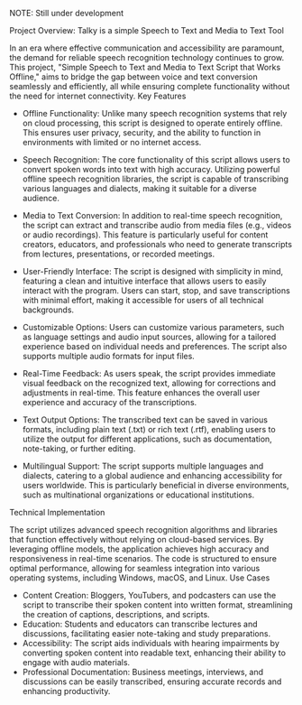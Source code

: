 NOTE: Still under development


Project Overview: Talky is a simple Speech to Text and Media to Text Tool

In an era where effective communication and accessibility are paramount, the demand for reliable speech recognition technology continues to grow. This project, "Simple Speech to Text and Media to Text Script that Works Offline," aims to bridge the gap between voice and text conversion seamlessly and efficiently, all while ensuring complete functionality without the need for internet connectivity.
Key Features

- Offline Functionality: Unlike many speech recognition systems that rely on cloud processing, this script is designed to operate entirely offline. This ensures user privacy, security, and the ability to function in environments with limited or no internet access.

- Speech Recognition: The core functionality of this script allows users to convert spoken words into text with high accuracy. Utilizing powerful offline speech recognition libraries, the script is capable of transcribing various languages and dialects, making it suitable for a diverse audience.

- Media to Text Conversion: In addition to real-time speech recognition, the script can extract and transcribe audio from media files (e.g., videos or audio recordings). This feature is particularly useful for content creators, educators, and professionals who need to generate transcripts from lectures, presentations, or recorded meetings.

- User-Friendly Interface: The script is designed with simplicity in mind, featuring a clean and intuitive interface that allows users to easily interact with the program. Users can start, stop, and save transcriptions with minimal effort, making it accessible for users of all technical backgrounds.

- Customizable Options: Users can customize various parameters, such as language settings and audio input sources, allowing for a tailored experience based on individual needs and preferences. The script also supports multiple audio formats for input files.

- Real-Time Feedback: As users speak, the script provides immediate visual feedback on the recognized text, allowing for corrections and adjustments in real-time. This feature enhances the overall user experience and accuracy of the transcriptions.

- Text Output Options: The transcribed text can be saved in various formats, including plain text (.txt) or rich text (.rtf), enabling users to utilize the output for different applications, such as documentation, note-taking, or further editing.

- Multilingual Support: The script supports multiple languages and dialects, catering to a global audience and enhancing accessibility for users worldwide. This is particularly beneficial in diverse environments, such as multinational organizations or educational institutions.

Technical Implementation

The script utilizes advanced speech recognition algorithms and libraries that function effectively without relying on cloud-based services. By leveraging offline models, the application achieves high accuracy and responsiveness in real-time scenarios. The code is structured to ensure optimal performance, allowing for seamless integration into various operating systems, including Windows, macOS, and Linux.
Use Cases

- Content Creation: Bloggers, YouTubers, and podcasters can use the script to transcribe their spoken content into written format, streamlining the creation of captions, descriptions, and scripts.
- Education: Students and educators can transcribe lectures and discussions, facilitating easier note-taking and study preparations.
- Accessibility: The script aids individuals with hearing impairments by converting spoken content into readable text, enhancing their ability to engage with audio materials.
- Professional Documentation: Business meetings, interviews, and discussions can be easily transcribed, ensuring accurate records and enhancing productivity.
